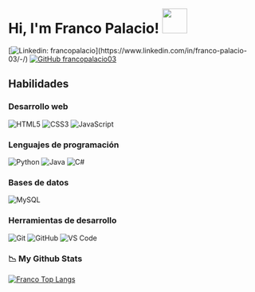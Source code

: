 <h1> Hi, I'm Franco Palacio! <img src="https://media.giphy.com/media/mGcNjsfWAjY5AEZNw6/giphy.gif" width="50"></h2>

[![Linkedin: francopalacio](https://img.shields.io/badge/-francopalacio-blue?style=flat-square&logo=Linkedin&logoColor=white&link=[https://www.linkedin.com/in/leandrosilva](https://www.linkedin.com/in/franco-palacio-03/)-/)](https://www.linkedin.com/in/franco-palacio-03/-/)
[![GitHub francopalacio03](https://img.shields.io/github/followers/francopalacio03?label=follow&style=social)](https://github.com/francopalacio03)

## Habilidades

### Desarrollo web
![HTML5](https://img.shields.io/badge/HTML5-E34F26?style=flat&logo=html5&logoColor=white)
![CSS3](https://img.shields.io/badge/CSS3-1572B6?style=flat&logo=css3&logoColor=white)
![JavaScript](https://img.shields.io/badge/JavaScript-F7DF1E?style=flat&logo=javascript&logoColor=white)

### Lenguajes de programación
![Python](https://img.shields.io/badge/Python-3776AB?style=flat&logo=python&logoColor=white)
![Java](https://img.shields.io/badge/Java-007396?style=flat&logo=java&logoColor=white)
![C#](https://img.shields.io/badge/C%23-239120?style=flat&logo=c-sharp&logoColor=white)

### Bases de datos
![MySQL](https://img.shields.io/badge/MySQL-4479A1?style=flat&logo=mysql&logoColor=white)

### Herramientas de desarrollo
![Git](https://img.shields.io/badge/Git-F05032?style=flat&logo=git&logoColor=white)
![GitHub](https://img.shields.io/badge/GitHub-181717?style=flat&logo=github&logoColor=white)
![VS Code](https://img.shields.io/badge/VS_Code-007ACC?style=flat&logo=visual-studio-code&logoColor=white)


### 📉 My Github Stats
[![Franco Top Langs](https://github-readme-stats.vercel.app/api/top-langs/?username=francopalacio03&layout=compact)](https://github.com/francopalacio03/github-readme-stats)

